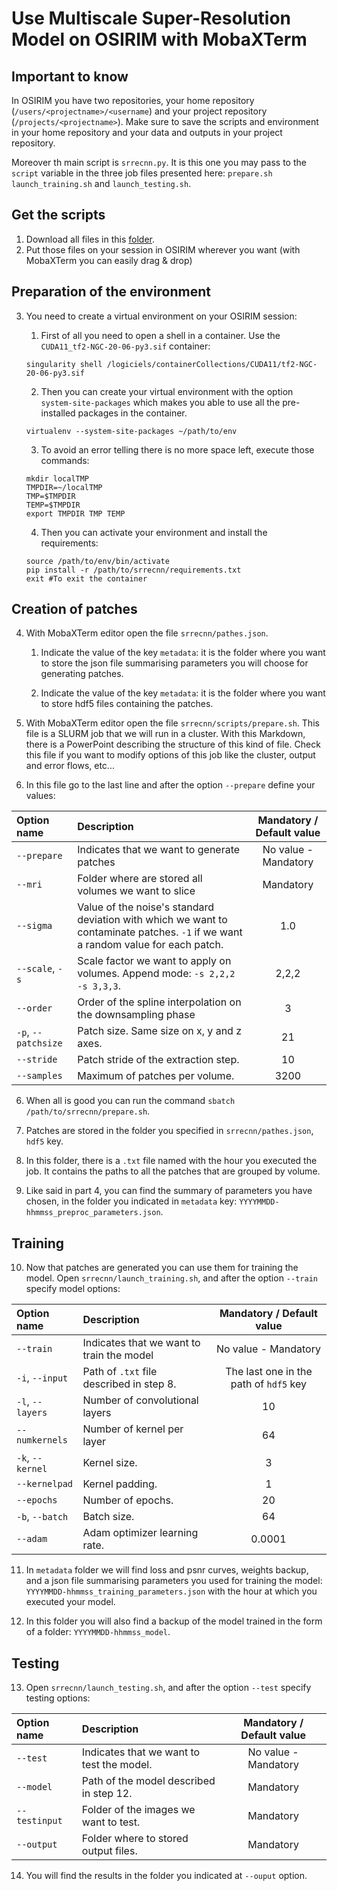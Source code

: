 # Use Multiscale Super-Resolution Model on OSIRIM with MobaXTerm

## Important to know

In OSIRIM you have two repositories, your home repository 
(`/users/<projectname>/<username`) and your project repository 
(`/projects/<projectname>`). Make sure to save the scripts and environment in 
your home repository and your data and outputs in your project repository.

Moreover th main script is `srrecnn.py`. It is this one you may pass to the
`script` variable in the three job files presented here: `prepare.sh` 
`launch_training.sh` and `launch_testing.sh`. 

## Get the scripts

1.  Download all files in this [folder](https://github.com/adlane98/SRM4BMRI/tree/main/MultiscaleSRModel).
2.  Put those files on your session in OSIRIM wherever you want (with MobaXTerm you can easily drag & drop)

## Preparation of the environment

3.  You need to create a virtual environment on your OSIRIM session:
    1. First of all you need to open a shell in a container. Use the `CUDA11_tf2-NGC-20-06-py3.sif` container: 
       
    `singularity shell /logiciels/containerCollections/CUDA11/tf2-NGC-20-06-py3.sif`

    2. Then you can create your virtual environment with the option `system-site-packages` which makes you able to use all the pre-installed packages in the container.
    
    `virtualenv --system-site-packages ~/path/to/env`

    3. To avoid an error telling there is no more space left, execute those commands:
    
    ````shell
    mkdir localTMP
    TMPDIR=~/localTMP
    TMP=$TMPDIR
    TEMP=$TMPDIR
    export TMPDIR TMP TEMP
    ````
    
    4. Then you can activate your environment and install the requirements:
    
    ````shell
    source /path/to/env/bin/activate
    pip install -r /path/to/srrecnn/requirements.txt
    exit #To exit the container
    ````
    
## Creation of patches

4.  With MobaXTerm editor open the file `srrecnn/pathes.json`.
    1.  Indicate the value of the key `metadata`: it is the folder where you
    want to store the json file summarising parameters you will choose for 
        generating patches.
        
    2.  Indicate the value of the key `metadata`: it is the folder where you
    want to store hdf5 files containing the patches.
    
4.  With MobaXTerm editor open the file `srrecnn/scripts/prepare.sh`. This file
is a SLURM job that we will run in a cluster. With this Markdown, there is a
    PowerPoint describing the structure of this kind of file. Check this file if
    you want to modify options of this job like the cluster, output and error flows, etc...
    
5. In this file go to the last line and after the option `--prepare` define your 
   values:
   
| Option name | Description | Mandatory / Default value |
| :--------------- |:---------------| :-----:|
| `--prepare`  | Indicates that we want to generate patches | No value - Mandatory |
| `--mri`  | Folder where are stored all volumes we want to slice | Mandatory |
| `--sigma` | Value of the noise's standard deviation with which we want to contaminate patches. `-1` if we want a random value for each patch. | 1.0 |
| `--scale`, `-s` | Scale factor we want to apply on volumes. Append mode: `-s 2,2,2 -s 3,3,3`. | 2,2,2 |
| `--order` | Order of the spline interpolation on the downsampling phase | 3 |
| `-p`, `--patchsize` | Patch size. Same size on x, y and z axes. | 21 |
| `--stride` | Patch stride of the extraction step. | 10 |
| `--samples` | Maximum of patches per volume. | 3200 |

6.  When all is good you can run the command `sbatch /path/to/srrecnn/prepare.sh`.

7.  Patches are stored in the folder you specified in `srrecnn/pathes.json`, 
   `hdf5` key. 
   
8.  In this folder, there is a `.txt` file named with the hour you executed the
job. It contains the paths to all the patches that are grouped by volume. 
    
9.  Like said in part 4, you can find the summary of parameters you have chosen,
   in the folder you indicated in `metadata` key: `YYYYMMDD-hhmmss_preproc_parameters.json`.
   
## Training

10. Now that patches are generated you can use them for training the model.
    Open `srrecnn/launch_training.sh`, and after the option `--train` specify 
    model options:
    
| Option name | Description | Mandatory / Default value |
| :--------------- |:---------------| :-----:|
| `--train`  | Indicates that we want to train the model | No value - Mandatory |
| `-i`, `--input`  | Path of `.txt` file described in step 8. | The last one in the path of `hdf5` key |
| `-l`, `--layers` | Number of convolutional layers | 10 |
| `--numkernels` | Number of kernel per layer | 64 |
| `-k`, `--kernel` | Kernel size. | 3 |
| `--kernelpad` | Kernel padding. | 1 |
| `--epochs` | Number of epochs. | 20 |
| `-b`, `--batch` | Batch size. | 64 |
| `--adam` | Adam optimizer learning rate. | 0.0001 |

11. In `metadata` folder we will find loss and psnr curves, weights backup, 
    and a json file summarising parameters you used for training the model:
    `YYYYMMDD-hhmmss_training_parameters.json` with the hour at which you
    executed your model.
    
12. In this folder you will also find a backup of the model trained in the form
    of a folder: `YYYYMMDD-hhmmss_model`.
    
## Testing

13. Open `srrecnn/launch_testing.sh`, and after the option `--test` specify 
    testing options: 
    
| Option name | Description | Mandatory / Default value |
| :--------------- |:---------------| :-----:|
| `--test`  | Indicates that we want to test the model. | No value - Mandatory |
| `--model`  | Path of the model described in step 12. | Mandatory |
| `--testinput`  | Folder of the images we want to test. | Mandatory |
| `--output` | Folder where to stored output files. | Mandatory |

14. You will find the results in the folder you indicated at `--ouput` option.
